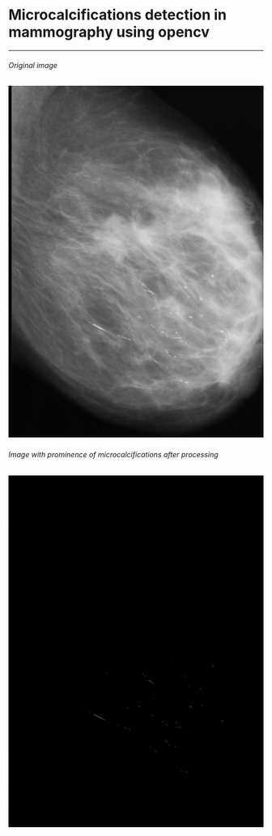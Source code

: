 # Microcalcifications detection in mammography using opencv
------
###### Original image
![Alt text](https://github.com/brunoFreiberger/microcalcifications-detection-in-mammography-using-opencv/blob/master/mammography.png)
------
###### Image with prominence of microcalcifications after processing
![Alt text](https://github.com/brunoFreiberger/microcalcifications-detection-in-mammography-using-opencv/blob/master/final.png)